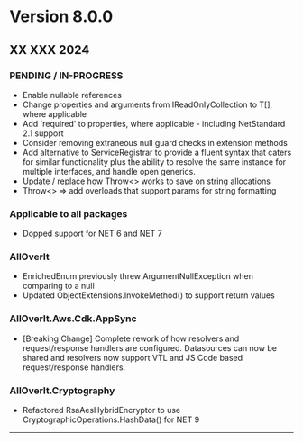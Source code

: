 #  Version 8.0.0
## XX XXX 2024

### PENDING / IN-PROGRESS
* Enable nullable references
* Change properties and arguments from IReadOnlyCollection<T> to T[], where applicable
* Add 'required' to properties, where applicable - including NetStandard 2.1 support
* Consider removing extraneous null guard checks in extension methods
* Add alternative to ServiceRegistrar to provide a fluent syntax that caters for similar functionality
  plus the ability to resolve the same instance for multiple interfaces, and handle open generics.
* Update / replace how Throw<> works to save on string allocations
* Throw<> => add overloads that support params for string formatting


### Applicable to all packages
* Dopped support for NET 6 and NET 7


### AllOverIt
* EnrichedEnum previously threw ArgumentNullException when comparing to a null
* Updated ObjectExtensions.InvokeMethod() to support return values


### AllOverIt.Aws.Cdk.AppSync
* [Breaking Change] Complete rework of how resolvers and request/response handlers are configured. Datasources can
  now be shared and resolvers now support VTL and JS Code based request/response handlers.


### AllOverIt.Cryptography
* Refactored RsaAesHybridEncryptor to use CryptographicOperations.HashData() for NET 9


---

